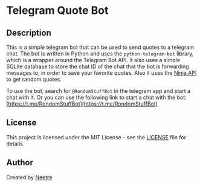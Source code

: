 # Telegram Quote Bot

## Description

This is a simple telegram bot that can be used to send quotes to a telegram chat. The bot is written in Python and uses the `python-telegram-bot` library, which is a wrapper around the Telegram Bot API. It also uses a simple SQLite database to store the chat ID of the chat that the bot is forwarding messages to, in order to save your favorite quotes. Also it uses the [Ninja API](https://api-ninjas.com) to get random quotes.

To use the bot, search for `@RondomStuffBot` in the telegram app and start a chat with it.
Or you can use the following link to start a chat with the bot: [https://t.me/RondomStuffBot](https://t.me/RondomStuffBot)

## License

This project is licensed under the MIT License - see the [LICENSE](LICENSE) file for details.

## Author

Created by [Neetre](https://github.com/Neetre)
